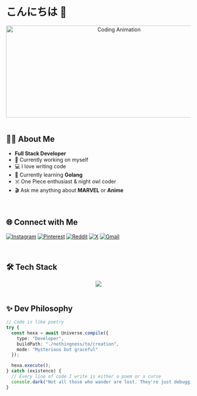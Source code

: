 # こんにちは 👋

<div align="center">
  <img height="250" width="600" alt="Coding Animation" src="https://media1.giphy.com/media/v1.Y2lkPTc5MGI3NjExbzBjaXp4dHN2MnE5dzJuZGc5YWsya2ttOTU0eHU0aWw2eXFxajN6aCZlcD12MV9pbnRlcm5hbF9naWZfYnlfaWQmY3Q9Zw/2y98KScHKeaQM/giphy.gif" />
</div>

</br>

## 👨‍💻 About Me

- **Full Stack Developer**
- 🔭 Currently working on myself
- 💻 I love writing code
- 🧠 Currently learning **Golang**
- ☠️ One Piece enthusiast & night owl coder
- 🎬 Ask me anything about **MARVEL** or **Anime**

</br>

## 🌐 Connect with Me

[![Instagram](https://img.shields.io/badge/Instagram-%23E4405F.svg?logo=Instagram&logoColor=white)](https://instagram.com/myselfsatyam_) 
[![Pinterest](https://img.shields.io/badge/Pinterest-%23E60023.svg?logo=Pinterest&logoColor=white)](https://pinterest.com/myselfsatyam_) 
[![Reddit](https://img.shields.io/badge/Reddit-%23FF4500.svg?logo=Reddit&logoColor=white)](https://reddit.com/user/s_aat) 
[![X](https://img.shields.io/badge/X-black.svg?logo=X&logoColor=white)](https://x.com/satyam_says_17) 
[![Gmail](https://img.shields.io/badge/Email-D14836?logo=gmail&logoColor=white)](mailto:satyamsharma21589@gmail.com)

</br>

## 🛠 Tech Stack

<div align="center">
  <a href="https://skillicons.dev">
    <img src="https://skillicons.dev/icons?i=ts,react,nextjs,nodejs,golang,mongodb,tailwind,python,cpp&theme=dark&perline=3" />
  </a>
</div>

</br>

## ✨ Dev Philosophy

```typescript
// Code is like poetry
try {
  const hexa = await Universe.compile({
    type: "Developer",
    buildPath: "./nothingness/to/creation",
    mode: "Mysterious but graceful"
  });

  hexa.execute();
} catch (existence) {
  // Every line of code I write is either a poem or a curse
  console.dark("Not all those who wander are lost. They're just debugging.");
}
